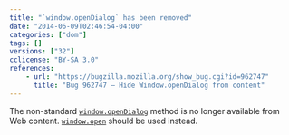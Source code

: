 ```yaml
---
title: "`window.openDialog` has been removed"
date: "2014-06-09T02:46:54-04:00"
categories: ["dom"]
tags: []
versions: ["32"]
cclicense: "BY-SA 3.0"
references:
    - url: "https://bugzilla.mozilla.org/show_bug.cgi?id=962747"
      title: "Bug 962747 – Hide Window.openDialog from content"
---
```

The non-standard [`window.openDialog`](https://developer.mozilla.org/en-US/docs/Web/API/window.openDialog) method is no longer available from Web content. [`window.open`](https://developer.mozilla.org/en-US/docs/Web/API/window.open) should be used instead.
